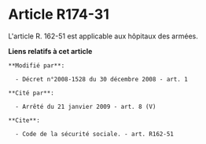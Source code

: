 # Article R174-31

L'article R. 162-51 est applicable aux hôpitaux des armées.

**Liens relatifs à cet article**

	**Modifié par**:

	  - Décret n°2008-1528 du 30 décembre 2008 - art. 1

	**Cité par**:

	  - Arrêté du 21 janvier 2009 - art. 8 (V)

	**Cite**:

	  - Code de la sécurité sociale. - art. R162-51
